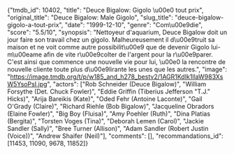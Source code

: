 {"tmdb_id": 10402, "title": "Deuce Bigalow: Gigolo \u00e0 tout prix", "original_title": "Deuce Bigalow: Male Gigolo", "slug_title": "deuce-bigalow-gigolo-a-tout-prix", "date": "1999-12-10", "genre": "Com\u00e9die", "score": "5.5/10", "synopsis": "Nettoyeur d'aquarium, Deuce Bigalow doit un jour faire son travail chez un gigolo. Malheureusement il d\u00e9truit sa maison et ne voit comme autre possibilit\u00e9 que de devenir Gigolo lui-m\u00eame afin de vite r\u00e9colter de l'argent pour la r\u00e9parer. C'est ainsi que commence une nouvelle vie pour lui, \u00e0 la rencontre de nouvelle cliente toute plus d\u00e9lirante les unes que les autres.", "image": "https://image.tmdb.org/t/p/w185_and_h278_bestv2/1AGR1KdIk1llaW983XsW5YsoPsI.jpg", "actors": ["Rob Schneider (Deuce Bigalow)", "William Forsythe (Det. Chuck Fowler)", "Eddie Griffin (Tiberius Jefferson \"T.J.\" Hicks)", "Arija Bareikis (Kate)", "Oded Fehr (Antoine Laconte)", "Gail O'Grady (Claire)", "Richard Riehle (Bob Bigalow)", "Jacqueline Obradors (Elaine Fowler)", "Big Boy (Fluisa)", "Amy Poehler (Ruth)", "Dina Platias (Bergita)", "Torsten Voges (Tina)", "Deborah Lemen (Carol)", "Jackie Sandler (Sally)", "Bree Turner (Allison)", "Adam Sandler (Robert Justin (Voice))", "Andrew Shaifer (Neil)"], "comments": [], "recommandations_id": [11453, 11090, 9678, 11852]}